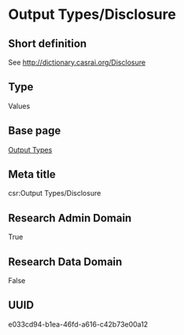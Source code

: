 # Output Types/Disclosure
## Short definition
See http://dictionary.casrai.org/Disclosure
## Type
Values
## Base page
[Output Types](../../Picklists/Output%20Types.md)
## Meta title
csr:Output Types/Disclosure
## Research Admin Domain
True
## Research Data Domain
False
## UUID
e033cd94-b1ea-46fd-a616-c42b73e00a12
